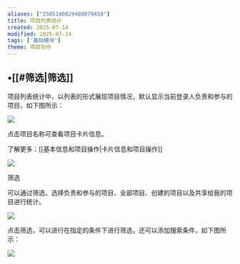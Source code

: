 ```yaml
---
aliases: ["2505140829480079458"]
title: 项目列表统计
created: 2025-07-14
modified: 2025-07-14
tags: ['基础模块']
theme: 项目协作
---
```


## •[[#筛选|筛选]]

项目列表统计中，以列表的形式展现项目情况，默认显示当前登录人负责和参与的项目，如下图所示：

![](12ae647e9ec6ff8a8020522900bf4039.jpg)

点击项目名称可查看项目卡片信息。

了解更多：[[基本信息和项目操作|卡片信息和项目操作]]

![](7cd3cdb19405f57bbf839dbc1bcb40cf.jpg)

筛选

可以通过筛选，选择负责和参与的项目、全部项目、创建的项目以及共享给我的项目进行统计。

![](09e6ace72b7f0ad03b7d5b6967a4ea6b.jpg)

点击筛选，可以进行在指定的条件下进行筛选，还可以添加搜索条件，如下图所示：

![](11aaa8e8998c7a05a0fc373203747c7d.jpg)
